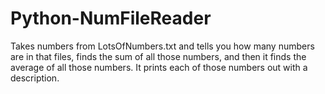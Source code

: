 # Python-NumFileReader
Takes numbers from LotsOfNumbers.txt and tells you how many numbers are in that files, finds the sum of all those numbers, and then it finds the average of all those numbers. It prints each of those numbers out with a description.
